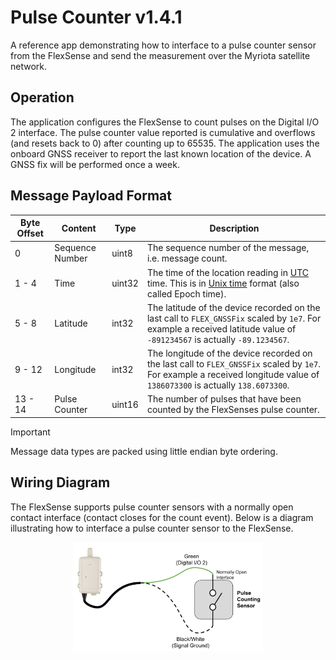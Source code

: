 # Pulse Counter v1.4.1

A reference app demonstrating how to interface to a pulse counter sensor from the FlexSense and send the measurement over the Myriota satellite network.

## Operation

The application configures the FlexSense to count pulses on the Digital I/O 2
interface. The pulse counter value reported is cumulative and overflows (and
resets back to 0) after counting up to 65535. The application uses the onboard
GNSS receiver to report the last known location of the device. A GNSS fix will
be performed once a week.

## Message Payload Format

| Byte Offset | Content | Type | Description |
| ----------- | ------- | ---- | ----------- |
| 0 | Sequence Number | uint8 | The sequence number of the message, i.e. message count. |
| 1 - 4 | Time | uint32 | The time of the location reading in [UTC](https://en.wikipedia.org/wiki/Coordinated_Universal_Time) time. This is in [Unix time](https://en.wikipedia.org/wiki/Unix_time) format (also called Epoch time). |
| 5 - 8 | Latitude | int32 | The latitude of the device recorded on the last call to `FLEX_GNSSFix` scaled by `1e7`. For example a received latitude value of `-891234567` is actually `-89.1234567`. |
| 9 - 12 | Longitude | int32 | The longitude of the device recorded on the last call to `FLEX_GNSSFix` scaled by `1e7`. For example a received longitude value of `1386073300` is actually `138.6073300`. |
| 13 - 14 | Pulse Counter | uint16 | The number of pulses that have been counted by the FlexSenses pulse counter. |

> [!IMPORTANT]
> Message data types are packed using little endian byte ordering.

## Wiring Diagram

The FlexSense supports pulse counter sensors with a normally open contact
interface (contact closes for the count event). Below is a diagram illustrating
how to interface a pulse counter sensor to the FlexSense.

<p align="center" width="100%">
  <img src="../wiring_diagrams/pulse-counter.svg" alt="Pulse Counter" style="width:60%; height:auto;">
</p>
